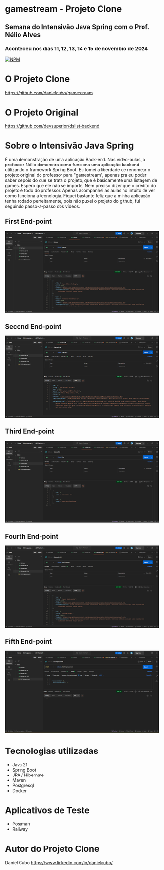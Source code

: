 # gamestream - Projeto Clone
## Semana do Intensivão Java Spring com o Prof. Nélio Alves
### Aconteceu nos dias 11, 12, 13, 14 e 15 de novembro de 2024
[![NPM](https://img.shields.io/npm/l/react)]([https://github.com/danielcubo/gamestream/blob/main/LICENSE]) 

# O Projeto Clone
https://github.com/danielcubo/gamestream

# O Projeto Original
https://github.com/devsuperior/dslist-backend

# Sobre o Intensivão Java Spring
É uma demonstração de uma aplicação Back-end. Nas vídeo-aulas, o professor Nélio demonstra como funciona uma aplicação backend utilizando o framework Spring Boot.
Eu tomei a liberdade de renomear o projeto original do professor para "gamestream", apenas pra eu poder saber depois do que se trata o projeto, que é basicamente uma listagem de games.
Espero que ele não se importe. Nem preciso dizer que o crédito do projeto é todo do professor. Apenas acompanhei as aulas no intuito de ver como funciona a tecnologia.
Fiquei bastante feliz que a minha aplicação tenha rodado perfeitamente, pois não puxei o projeto do github, fui seguindo passo-a-passo dos vídeos.

## First End-point
![Web 1](https://github.com/danielcubo/gamestream/blob/main/assets/end-point-1_get-games.png)

## Second End-point
![Web 1](https://github.com/danielcubo/gamestream/blob/main/assets/end-point-2_game-by-id.png)

## Third End-point
![Web 1](https://github.com/danielcubo/gamestream/blob/main/assets/end-point-3_list-game-by-genre.png)

## Fourth End-point
![Web 1](https://github.com/danielcubo/gamestream/blob/main/assets/ent-point-4_list-game-by-platform.png)

## Fifth End-point
![Web 1](https://github.com/danielcubo/gamestream/blob/main/assets/end-point-5_update-replacement.png)

# Tecnologias utilizadas
- Java 21
- Spring Boot
- JPA / Hibernate
- Maven
- Postgresql
- Docker

# Aplicativos de Teste
- Postman
- Railway

# Autor do Projeto Clone

Daniel Cubo
https://www.linkedin.com/in/danielcubo/

